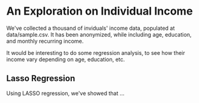 
An Exploration on Individual Income
====

We've collected a thousand of inviduals' income data, populated at
data/sample.csv. It has been anonymized, while including age, education, and
monthly recurring income.

It would be interesting to do some regression analysis, to see how their
income vary depending on age, education, etc.

Lasso Regression
----

Using LASSO regression, we've showed that ...

